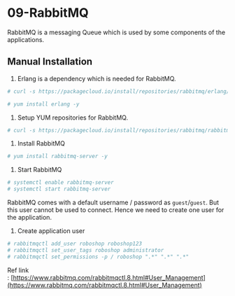 # 09-RabbitMQ

RabbitMQ is a messaging Queue which is used by some components of the applications.

## **Manual Installation**

1. Erlang is a dependency which is needed for RabbitMQ.

```bash
# curl -s https://packagecloud.io/install/repositories/rabbitmq/erlang/script.rpm.sh | sudo bash

# yum install erlang -y
```

1. Setup YUM repositories for RabbitMQ.

```bash
# curl -s https://packagecloud.io/install/repositories/rabbitmq/rabbitmq-server/script.rpm.sh | sudo bash
```

1. Install RabbitMQ

```bash
# yum install rabbitmq-server -y
```

1. Start RabbitMQ

```bash
# systemctl enable rabbitmq-server 
# systemctl start rabbitmq-server
```

RabbitMQ comes with a default username / password as `guest`/`guest`. But this user cannot be used to connect. Hence we need to create one user for the application.

1. Create application user

```bash
# rabbitmqctl add_user roboshop roboshop123
# rabbitmqctl set_user_tags roboshop administrator
# rabbitmqctl set_permissions -p / roboshop ".*" ".*" ".*"
```

Ref link : [https://www.rabbitmq.com/rabbitmqctl.8.html#User_Management](https://www.rabbitmq.com/rabbitmqctl.8.html#User_Management)